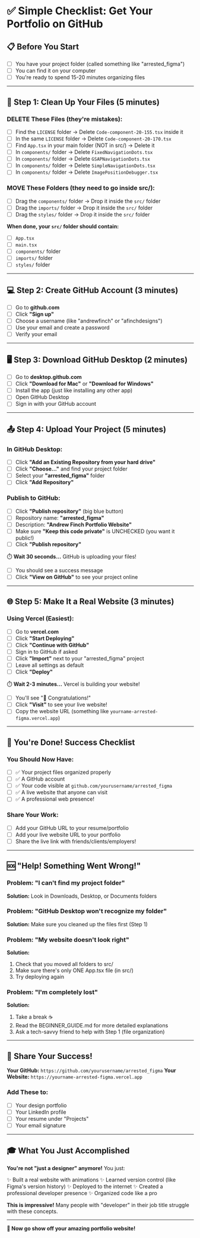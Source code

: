 # ✅ Simple Checklist: Get Your Portfolio on GitHub

## 📋 Before You Start

- [ ] You have your project folder (called something like "arrested_figma")
- [ ] You can find it on your computer
- [ ] You're ready to spend 15-20 minutes organizing files

---

## 🧹 Step 1: Clean Up Your Files (5 minutes)

### **DELETE These Files** (they're mistakes):
- [ ] Find the `LICENSE` folder → Delete `Code-component-20-155.tsx` inside it
- [ ] In the same `LICENSE` folder → Delete `Code-component-20-170.tsx`  
- [ ] Find `App.tsx` in your main folder (NOT in src/) → Delete it
- [ ] In `components/` folder → Delete `FixedNavigationDots.tsx`
- [ ] In `components/` folder → Delete `GSAPNavigationDots.tsx`
- [ ] In `components/` folder → Delete `SimpleNavigationDots.tsx`
- [ ] In `components/` folder → Delete `ImagePositionDebugger.tsx`

### **MOVE These Folders** (they need to go inside src/):
- [ ] Drag the `components/` folder → Drop it inside the `src/` folder
- [ ] Drag the `imports/` folder → Drop it inside the `src/` folder
- [ ] Drag the `styles/` folder → Drop it inside the `src/` folder

**When done, your `src/` folder should contain:**
- [ ] `App.tsx`
- [ ] `main.tsx`
- [ ] `components/` folder
- [ ] `imports/` folder  
- [ ] `styles/` folder

---

## 💻 Step 2: Create GitHub Account (3 minutes)

- [ ] Go to **github.com**
- [ ] Click **"Sign up"**
- [ ] Choose a username (like "andrewfinch" or "afinchdesigns")
- [ ] Use your email and create a password
- [ ] Verify your email

---

## 🖥️ Step 3: Download GitHub Desktop (2 minutes)

- [ ] Go to **desktop.github.com**
- [ ] Click **"Download for Mac"** or **"Download for Windows"**
- [ ] Install the app (just like installing any other app)
- [ ] Open GitHub Desktop
- [ ] Sign in with your GitHub account

---

## 📤 Step 4: Upload Your Project (5 minutes)

### **In GitHub Desktop:**
- [ ] Click **"Add an Existing Repository from your hard drive"**
- [ ] Click **"Choose..."** and find your project folder
- [ ] Select your **"arrested_figma"** folder
- [ ] Click **"Add Repository"**

### **Publish to GitHub:**
- [ ] Click **"Publish repository"** (big blue button)
- [ ] Repository name: **"arrested_figma"**
- [ ] Description: **"Andrew Finch Portfolio Website"**
- [ ] Make sure **"Keep this code private"** is UNCHECKED (you want it public!)
- [ ] Click **"Publish repository"**

⏱️ **Wait 30 seconds...** GitHub is uploading your files!

- [ ] You should see a success message
- [ ] Click **"View on GitHub"** to see your project online

---

## 🌐 Step 5: Make It a Real Website (3 minutes)

### **Using Vercel (Easiest):**
- [ ] Go to **vercel.com**
- [ ] Click **"Start Deploying"**
- [ ] Click **"Continue with GitHub"**
- [ ] Sign in to GitHub if asked
- [ ] Click **"Import"** next to your "arrested_figma" project
- [ ] Leave all settings as default
- [ ] Click **"Deploy"**

⏱️ **Wait 2-3 minutes...** Vercel is building your website!

- [ ] You'll see "🎉 Congratulations!"
- [ ] Click **"Visit"** to see your live website!
- [ ] Copy the website URL (something like `yourname-arrested-figma.vercel.app`)

---

## 🎉 You're Done! Success Checklist

### **You Should Now Have:**
- [ ] ✅ Your project files organized properly
- [ ] ✅ A GitHub account
- [ ] ✅ Your code visible at `github.com/yourusername/arrested_figma`
- [ ] ✅ A live website that anyone can visit
- [ ] ✅ A professional web presence!

### **Share Your Work:**
- [ ] Add your GitHub URL to your resume/portfolio
- [ ] Add your live website URL to your portfolio
- [ ] Share the live link with friends/clients/employers!

---

## 🆘 "Help! Something Went Wrong!"

### **Problem: "I can't find my project folder"**
**Solution:** Look in Downloads, Desktop, or Documents folders

### **Problem: "GitHub Desktop won't recognize my folder"**
**Solution:** Make sure you cleaned up the files first (Step 1)

### **Problem: "My website doesn't look right"**
**Solution:** 
1. Check that you moved all folders to src/
2. Make sure there's only ONE App.tsx file (in src/)
3. Try deploying again

### **Problem: "I'm completely lost"**
**Solution:** 
1. Take a break ☕
2. Read the BEGINNER_GUIDE.md for more detailed explanations
3. Ask a tech-savvy friend to help with Step 1 (file organization)

---

## 📱 Share Your Success!

**Your GitHub:** `https://github.com/yourusername/arrested_figma`
**Your Website:** `https://yourname-arrested-figma.vercel.app`

### **Add These to:**
- [ ] Your design portfolio
- [ ] Your LinkedIn profile
- [ ] Your resume under "Projects"
- [ ] Your email signature

---

## 🎓 What You Just Accomplished

**You're not "just a designer" anymore!** You just:

✨ Built a real website with animations
✨ Learned version control (like Figma's version history)
✨ Deployed to the internet
✨ Created a professional developer presence
✨ Organized code like a pro

**This is impressive!** Many people with "developer" in their job title struggle with these concepts.

---

**🚀 Now go show off your amazing portfolio website!**